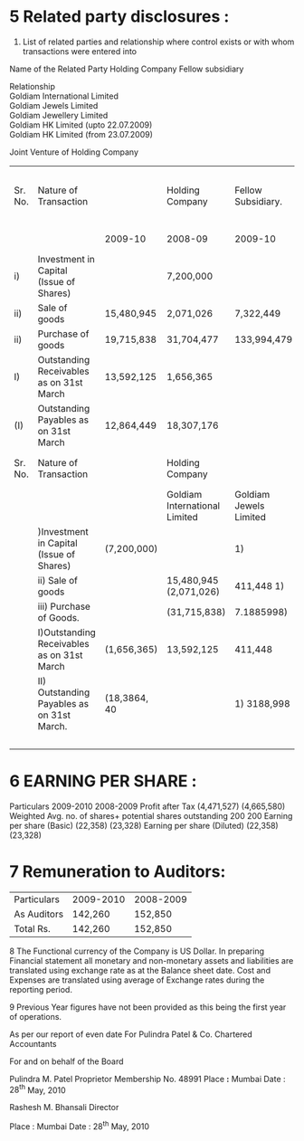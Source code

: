 # 5 Related party disclosures :

1) List of related parties and relationship where control exists or with whom transactions were entered into

Name of the Related Party Holding Company Fellow subsidiary

Relationship   
Goldiam International Limited   
Goldiam Jewels Limited   
Goldiam Jewellery Limited   
Goldiam HK Limited (upto 22.07.2009)   
Goldiam HK Limited (from 23.07.2009)

Joint Venture of Holding Company

<table><tr><td>Sr. No.</td><td>Nature of Transaction</td><td></td><td>Holding Company</td><td>Fellow Subsidiary.</td><td></td><td></td><td>Joint Venture of. Holding Companye</td><td></td></tr><tr><td></td><td></td><td>2009-10</td><td>2008-09</td><td>2009-10</td><td></td><td>2008-09 2009-10</td><td></td><td>2008-09</td></tr><tr><td>i)</td><td>Investment in Capital (Issue of Shares)</td><td></td><td>7,200,000</td><td></td><td></td><td></td><td></td><td></td></tr><tr><td>ii)</td><td>Sale of goods</td><td>15,480,945</td><td>2,071,026</td><td>7,322,449</td><td></td><td></td><td></td><td></td></tr><tr><td> ii)</td><td>Purchase of goods</td><td>19,715,838</td><td>31,704,477</td><td>133,994,479</td><td></td><td>24,167,032</td><td></td><td></td></tr><tr><td>I)</td><td>Outstanding Receivables as on 31st March</td><td>13,592,125</td><td>1,656,365</td><td></td><td>520,401</td><td></td><td></td><td></td></tr><tr><td>(I)</td><td>Outstanding Payables as on 31st March</td><td>12,864,449</td><td>18,307,176</td><td></td><td>111,649,913 33,596,807</td><td></td><td></td><td></td></tr><tr><td>Sr. No.</td><td>Nature of Transaction</td><td></td><td>Holding Company</td><td></td><td>Fellow Subsidiary</td><td></td><td>Holding Company</td><td>Joint Venture of.</td></tr><tr><td></td><td></td><td></td><td>Goldiam International Limited</td><td>Goldiam Jewels Limited</td><td>Goldiam Jewellery Limited</td><td>Goldiam HK Limited</td><td></td><td>Goldiam HK</td></tr><tr><td></td><td>)Investment in Capital (Issue of Shares)</td><td>(7,200,000)</td><td></td><td>1)</td><td></td><td></td><td></td><td>Limited</td></tr><tr><td></td><td>ii) Sale of goods</td><td></td><td>15,480,945 (2,071,026)</td><td>411,448 1)</td><td>1) 4,640,389 1)</td><td>2,270,612</td><td>T)</td><td>1)</td></tr><tr><td></td><td>iii) Purchase of Goods.</td><td></td><td>(31,715,838)</td><td>7.1885998)</td><td>(26,68, 545</td><td>T) (9,429,775)</td><td></td><td>1) 1)</td></tr><tr><td></td><td>I)Outstanding Receivables as on 31st March</td><td>(1,656,365)</td><td>13,592,125</td><td>411,448</td><td>108,953</td><td></td><td></td><td></td></tr><tr><td></td><td>II) Outstanding Payables as on 31st March.</td><td>(18,3864, 40</td><td></td><td>1) 3188,998</td><td>T) (237,978,034)</td><td>-)</td><td></td><td>1)</td></tr><tr><td></td><td></td><td></td><td></td><td></td><td></td><td>(9,429,775)</td><td></td><td></td></tr></table>

# 6 EARNING PER SHARE :

Particulars 2009-2010 2008-2009 Profit after Tax (4,471,527) (4,665,580) Weighted Avg. no. of shares+ potential shares outstanding 200 200 Earning per share (Basic) (22,358) (23,328) Earning per share (Diluted) (22,358) (23,328)

# 7 Remuneration to Auditors:

<table><tr><td>Particulars</td><td>2009-2010</td><td>2008-2009</td></tr><tr><td>As Auditors</td><td>142,260</td><td>152,850</td></tr><tr><td>Total Rs.</td><td>142,260</td><td>152,850</td></tr></table>

8 The Functional currency of the Company is US Dollar. In preparing Financial statement all monetary and non-monetary assets and liabilities are translated using exchange rate as at the Balance sheet date. Cost and Expenses are translated using average of Exchange rates during the reporting period.

9 Previous Year figures have not been provided as this being the first year of operations.

As per our report of even date For Pulindra Patel & Co. Chartered Accountants

For and on behalf of the Board

Pulindra M. Patel Proprietor Membership No. 48991 Place $\boldsymbol { : }$ Mumbai Date : $2 8 ^ { \mathrm { t h } }$ May, 2010

Rashesh M. Bhansali Director

Place : Mumbai Date : $2 8 ^ { \mathrm { t h } }$ May, 2010